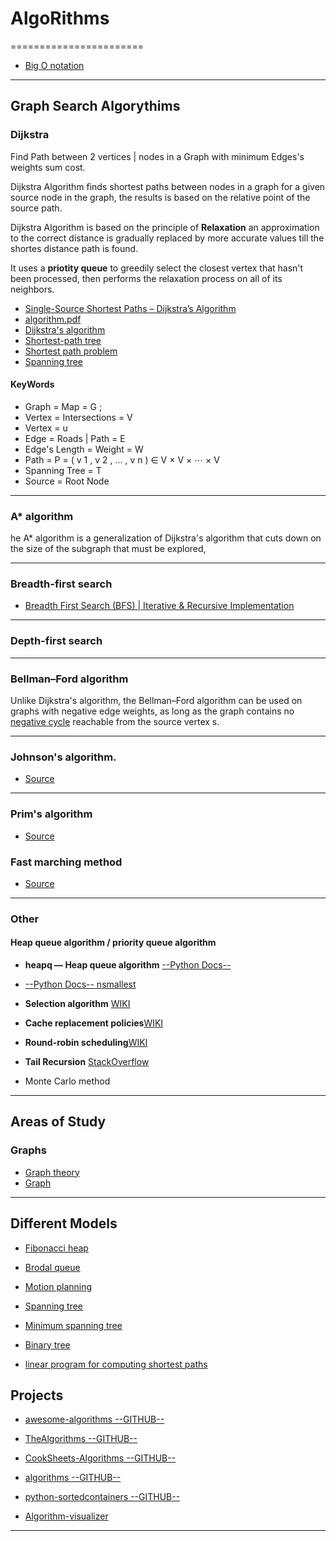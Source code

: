# AlgoRithms
=======================



- [Big O notation](https://en.wikipedia.org/wiki/Big_O_notation)

-----------------------------------------------------------------------------------------------------

Graph Search Algorythims
-----------

### Dijkstra

Find Path between 2 vertices | nodes in a Graph with minimum Edges's weights sum cost.

Dijkstra Algorithm finds shortest paths between nodes in a graph for a given source node in the graph, the results is based on the relative point of the source path.

Dijkstra Algorithm is based on the principle of **Relaxation** an approximation to the correct distance is gradually replaced by more accurate values till the shortes distance path is found. 

It uses a **priotity queue** to greedily select the closest vertex that hasn't been processed, then performs the relaxation process on all of its neighbors. 

- [Single-Source Shortest Paths – Dijkstra’s Algorithm](https://www.techiedelight.com/single-source-shortest-paths-dijkstras-algorithm/)
- [algorithm.pdf](http://www.cse.unt.edu/~tarau/teaching/AnAlgo/Dijkstra's%20algorithm.pdf)
- [Dijkstra's algorithm](https://en.wikipedia.org/wiki/Dijkstra%27s_algorithm)
- [Shortest-path tree](https://en.wikipedia.org/wiki/Shortest-path_tree)
- [Shortest path problem](https://en.wikipedia.org/wiki/Shortest_path_problem)
- [Spanning tree](https://en.wikipedia.org/wiki/Spanning_tree)

#### KeyWords

- Graph = Map = G ; 
- Vertex = Intersections = V 
- Vertex = u
- Edge = Roads | Path = E
- Edge's Length = Weight = W
- Path = P = ( v 1 , v 2 , … , v n ) ∈ V × V × ⋯ × V 
- Spanning Tree = T 
- Source = Root Node

------------------------------------------

### A* algorithm 

he A* algorithm is a generalization of Dijkstra's algorithm that cuts down on the size of the subgraph that must be explored,


------------------------------------------

### Breadth-first search


- [Breadth First Search (BFS) | Iterative & Recursive Implementation](https://www.techiedelight.com/breadth-first-search/)


------------------------------------------

### Depth-first search

------------------------------------------

### Bellman–Ford algorithm

Unlike Dijkstra's algorithm, the Bellman–Ford algorithm can be used on graphs with negative edge weights, as long as the graph contains no [negative cycle](https://en.wikipedia.org/wiki/Negative_cycle) reachable from the source vertex s.

------------------------------------------

### Johnson's algorithm.

- [Source](https://en.wikipedia.org/wiki/Johnson%27s_algorithm)

------------------------------------------

### Prim's algorithm

- [Source](https://en.wikipedia.org/wiki/Prim%27s_algorithm)


### Fast marching method 

- [Source](https://en.wikipedia.org/wiki/Fast_marching_method)
------------------------------------------

### Other

#### **Heap queue algorithm / priority queue algorithm**

- **heapq — Heap queue algorithm** [--Python Docs--](https://docs.python.org/3/library/heapq.html)
- [--Python Docs-- nsmallest](https://docs.python.org/3/library/heapq.html#heapq.nsmallest)


- **Selection algorithm** [WIKI](https://en.wikipedia.org/wiki/Selection_algorithm)

- **Cache replacement policies**[WIKI](https://en.wikipedia.org/wiki/Cache_replacement_policies#Least_recently_used_(LRU))

- **Round-robin scheduling**[WIKI](https://en.wikipedia.org/wiki/Round-robin_scheduling)

- **Tail Recursion** [StackOverflow](https://stackoverflow.com/questions/33923/what-is-tail-recursion)

- Monte Carlo method


-----------------------------------------------------------------------------------------------------


Areas of Study
--------------

### Graphs

- [Graph theory](https://en.wikipedia.org/wiki/Graph_theory)
- [Graph](https://en.wikipedia.org/wiki/Graph_(discrete_mathematics)#Undirected_graph)

-----------------------------------------------------------------------------------------------------

Different Models
----------------

- [Fibonacci heap](https://en.wikipedia.org/wiki/Fibonacci_heap)

- [Brodal queue](https://en.wikipedia.org/wiki/Brodal_queue)

- [Motion planning](https://en.wikipedia.org/wiki/Motion_planning)

- [Spanning tree](https://en.wikipedia.org/wiki/Spanning_tree)

- [Minimum spanning tree](https://en.wikipedia.org/wiki/Minimum_spanning_tree)

- [Binary tree](https://en.wikipedia.org/wiki/Binary_tree)

- [linear program for computing shortest paths](https://en.wikipedia.org/wiki/Shortest_path_problem#Linear_programming_formulation)


Projects
--------


- [awesome-algorithms --GITHUB--](https://github.com/tayllan/awesome-algorithms)

- [TheAlgorithms --GITHUB--](https://github.com/TheAlgorithms/Python)

- [CookSheets-Algorithms --GITHUB--](https://github.com/simsekhalit/CookSheets-Algorithms)

- [algorithms --GITHUB--](https://github.com/keon/algorithms)

- [python-sortedcontainers --GITHUB--](https://github.com/grantjenks/python-sortedcontainers)

- [Algorithm-visualizer](https://algorithm-visualizer.org/)


-----------------------------------------------------------------------------------------------------
